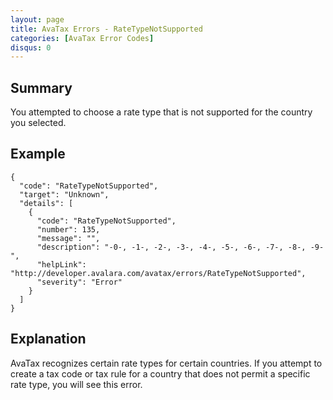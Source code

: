 ```yaml
---
layout: page
title: AvaTax Errors - RateTypeNotSupported
categories: [AvaTax Error Codes]
disqus: 0
---
```


## Summary

You attempted to choose a rate type that is not supported for the country you selected.

## Example

    {
      "code": "RateTypeNotSupported",
      "target": "Unknown",
      "details": [
        {
          "code": "RateTypeNotSupported",
          "number": 135,
          "message": "",
          "description": "-0-, -1-, -2-, -3-, -4-, -5-, -6-, -7-, -8-, -9-",
          "helpLink": "http://developer.avalara.com/avatax/errors/RateTypeNotSupported",
          "severity": "Error"
        }
      ]
    }

## Explanation

AvaTax recognizes certain rate types for certain countries.  If you attempt to create a tax code or tax rule for a country that does not permit a specific rate type, you will see this error.
